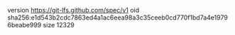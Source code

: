 version https://git-lfs.github.com/spec/v1
oid sha256:e1d543b2cdc7863ed4a1ac6eea98a3c35ceeb0cd770f1bd7a4e19796beabe999
size 12329
